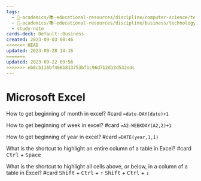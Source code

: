 ```yaml
---
tags:
  - 🔴-academics/📚-educational-resources/discipline/computer-science/technology/microsoft-excel
  - 🔴-academics/📚-educational-resources/discipline/business/technology/microsoft-excel
  - study-note
cards-deck: Default::Business
created: 2023-09-03 08:46
<<<<<<< HEAD
updated: 2023-09-28 14:16
=======
updated: 2023-09-22 09:56
>>>>>>> eb0cb116bf466b813753bf1c96d7b2d13d532edc
---
```


# Microsoft Excel

How to get beginning of month in excel? #card 
`=date-DAY(date)+1`

How to get beginning of week in excel? #card 
`=A2-WEEKDAY(A2,2)+1`

How to get beginning of year in excel? #card 
`=DATE(year,1,1)`

What is the shortcut to highlight an entire column of a table in Excel? #card 
<kbd>Ctrl</kbd> + <kbd>Space</kbd>

What is the shortcut to highlight all cells above, or below, in a column of a table in Excel? #card
<kbd>Shift</kbd> + <kbd>Ctrl</kbd> + <kbd>↑</kbd>
<kbd>Shift</kbd> + <kbd>Ctrl</kbd> + <kbd>↓</kbd>
 
